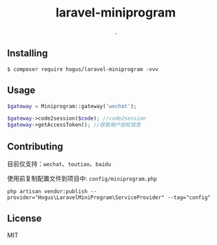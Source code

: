 <h1 align="center"> laravel-miniprogram </h1>

<p align="center"> .</p>


## Installing

```shell
$ composer require hogus/laravel-miniprogram -vvv
```
## Usage

```php
$gateway = Miniprogram::gateway('wechat');

$gateway->code2session($code); //code2session
$gateway->getAccessToken(); //获取用户授权信息
```

## Contributing

目前仅支持：`wechat`、`toutiao`、`baidu`

使用前复制配置文件到项目中: `config/miniprogram.php`

`php artisan vendor:publish --provider="Hogus\LaravelMiniProgram\ServiceProvider" --tag="config"`


## License

MIT
